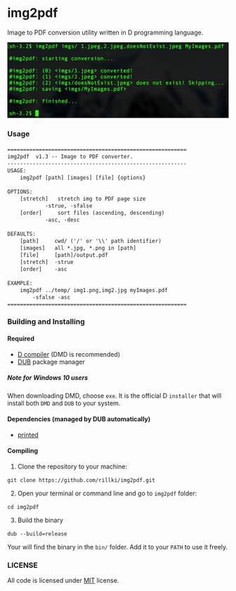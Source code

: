 # img2pdf
Image to PDF conversion utility written in D programming language.

<img src="assets/screenshot.jpeg">

### Usage
```
=========================================================
img2pdf  v1.3 -- Image to PDF converter.
---------------------------------------------------------
USAGE:
	img2pdf [path] [images] [file] {options}

OPTIONS:
	[stretch]   stretch img to PDF page size
		    -strue, -sfalse
	[order]     sort files (ascending, descending)
		    -asc, -desc

DEFAULTS:
	[path]     cwd/ ('/' or '\\' path identifier)
	[images]   all *.jpg, *.png in [path]
	[file]     [path]/output.pdf
	[stretch]  -strue
	[order]    -asc

EXAMPLE:
	img2pdf ../temp/ img1.png,img2.jpg myImages.pdf
		-sfalse -asc
=========================================================
```

### Building and Installing
#### Required
* [D compiler](https://dlang.org/download) (DMD is recommended)
* [DUB](https://dub.pm) package manager

##### Note for Windows 10 users
When downloading DMD, choose `exe`. It is the official D `installer` that will install both `DMD` and `DUB` to your system. 

#### Dependencies (managed by DUB automatically)
* [printed](https://github.com/AuburnSounds/printed)

#### Compiling
1. Clone the repository to your machine:
```
git clone https://github.com/rillki/img2pdf.git
```
2. Open your terminal or command line and go to `img2pdf` folder:
```
cd img2pdf
```
3. Build the binary
```
dub --build=release
```

Your will find the binary in the `bin/` folder. Add it to your `PATH` to use it freely. 

### LICENSE
All code is licensed under [MIT](https://github.com/rillki/img2pdf/blob/main/LICENSE) license.












